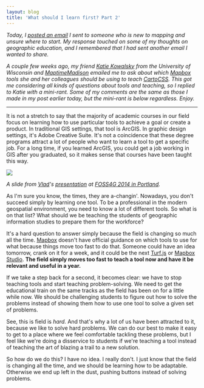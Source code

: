 ```yaml
---
layout: blog
title: 'What should I learn first? Part 2'
---
```


<em>Today, I [posted an email](https://lyzidiamond.com/posts/what-to-learn-first) I sent to someone who is new to mapping and unsure where to start. My response touched on some of my thoughts on geographic education, and I remembered that I had sent another email I wanted to share.

A couple few weeks ago, my friend [Katie Kowalsky](https://twitter.com/katiekowalsky) from the University of Wisconsin and [MaptimeMadison](https://twitter.com/maptimemadison) emailed me to ask about which [Mapbox](https://mapbox.com) tools she and her colleagues should be using to teach [CartoCSS](https://www.mapbox.com/mapbox-studio/style-manual/#cartocss). This got me considering all kinds of questions about tools and teaching, so I replied to Katie with a mini-rant. Some of my comments are the same as those I made in my post earlier today, but the mini-rant is below regardless. Enjoy.</em>

-------------------------

It is not a stretch to say that the majority of academic courses in our field focus on learning how to use particular tools to achieve a goal or create a product. In traditional GIS settings, that tool is ArcGIS. In graphic design settings, it's Adobe Creative Suite. It's not a coincidence that these degree programs attract a lot of people who want to learn a tool to get a specific job. For a long time, if you learned ArcGIS, you could get a job working in GIS after you graduated, so it makes sense that courses have been taught this way.

![](../../images/vlad-gis.png)

_A slide from [Vlad](https://twitter.com/mourner)'s [presentation](https://vimeo.com/106112939) at [FOSS4G 2014 in Portland](https://2014.foss4g.org)._

As I'm sure you know, the times, they are a-changin'. Nowadays, you don't succeed simply by learning one tool. To be a professional in the modern geospatial environment, you need to know a lot of different tools. So what is on that list? What should we be teaching the students of geographic information studies to prepare them for the workforce?

It's a hard question to answer simply because the field is changing so much all the time. [Mapbox](https://mapbox.com) doesn't have official guidance on which tools to use for what because things move too fast to do that. Someone could have an idea tomorrow, crank on it for a week, and it could be the next [Turf.js](https://turfjs.org) or [Mapbox Studio](https://mapbox.com/mapbox-studio). **The field simply moves too fast to teach a tool now and have it be relevant and useful in a year.**

If we take a step back for a second, it becomes clear: we have to stop teaching tools and start teaching problem-solving. We need to get the educational train on the same tracks as the field has been on for a little while now. We should be challenging students to figure out how to solve the problems instead of showing them how to use one tool to solve a given set of problems.

See, this is field is _hard._ And that's why a lot of us have been attracted to it, because we like to solve hard problems. We can do our best to make it easy to get to a place where we feel comfortable tackling these problems, but I feel like we're doing a disservice to students if we're teaching a tool instead of teaching the art of blazing a trail to a new solution.

So how do we do this? I have no idea. I really don't. I just know that the field is changing all the time, and we should be learning how to be adaptable. Otherwise we end up left in the dust, pushing buttons instead of solving problems.
